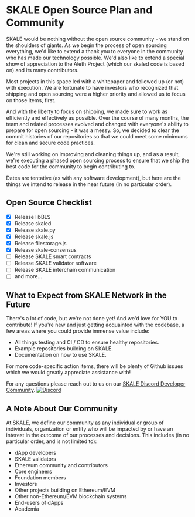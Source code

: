 # SKALE Open Source Plan and Community

SKALE would be nothing without the open source community - we stand on the shoulders of giants. As we begin the process of open sourcing everything, we'd like to extend a thank you to everyone in the community who has made our technology possible. We'd also like to extend a special show of appreciation to the Aleth Project (which our skaled code is based on) and its many contributors.

Most projects in this space led with a whitepaper and followed up (or not) with execution. We are fortunate to have investors who recognized that shipping and open sourcing were a higher priority and allowed us to focus on those items, first.

And with the liberty to focus on shipping, we made sure to work as efficiently and effectively as possible. Over the course of many months, the team and related processes evolved and changed with everyone's ability to prepare for open sourcing - it was a messy. So, we decided to clear the commit histories of our repositories so that we could meet some minimums for clean and secure code practices.

We're still working on improving and cleaning things up, and as a result, we're executing a phased open sourcing process to ensure that we ship the best code for the community to begin contributing to.

Dates are tentative (as with any software development), but here are the things we intend to release in the near future (in no particular order). 

## Open Source Checklist

-   [x] Release libBLS
-   [x] Release skaled
-   [x] Release skale.py
-   [x] Release skale.js
-   [x] Release filestorage.js
-   [x] Release skale-consensus
-   [ ] Release SKALE smart contracts
-   [ ] Release SKALE validator software
-   [ ] Release SKALE interchain communication
-   [ ] and more...

## What to Expect from SKALE Network in the Future

There's a lot of code, but we're not done yet! And we'd love for YOU to contribute! If you're new and just getting acquainted with the codebase, a few areas where you could provide immense value include:

-   All things testing and CI / CD to ensure healthy repositories.
-   Example repositories building on SKALE.
-   Documentation on how to use SKALE.

For more code-specific action items, there will be plenty of Github issues which we would greatly appreciate assistance with!

For any questions please reach out to us on our [SKALE Discord Developer Community](https://discord.gg/vvUtWJB). [![Discord](https://img.shields.io/discord/534485763354787851.svg)](https://discord.gg/vvUtWJB)

## A Note About Our Community

At SKALE, we define our community as any individual or group of individuals, organization or entity who will be impacted by or have an interest in the outcome of our processes and decisions. This includes (in no particular order, and is not limited to):

-   dApp developers
-   SKALE validators
-   Ethereum community and contributors
-   Core engineers
-   Foundation members
-   Investors
-   Other projects building on Ethereum/EVM
-   Other non-Ethereum/EVM blockchain systems
-   End-users of dApps
-   Academia
